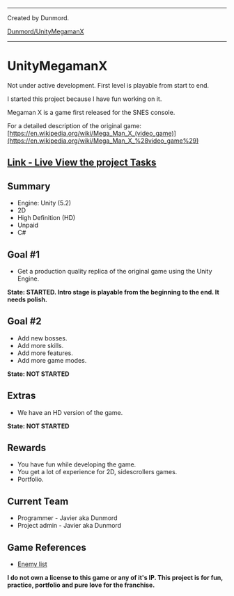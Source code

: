 <hr>
Created by Dunmord.

[Dunmord/UnityMegamanX](https://github.com/Dunmord/UnityMegamanX)
<hr>

# UnityMegamanX

Not under active development. First level is playable from start to end.

I started this project because I have fun working on it.

Megaman X is a game first released for the SNES console.

For a detailed description of the original game: 
 [https://en.wikipedia.org/wiki/Mega_Man_X_(video_game)](https://en.wikipedia.org/wiki/Mega_Man_X_%28video_game%29)

[Link - Live View the project Tasks](https://trello.com/b/id4gzSrT/megamanx-unity)
------------------------------------------------------------------------

Summary
-------
 - Engine: Unity (5.2)
 - 2D
 - High Definition (HD)
 - Unpaid
 - C#


Goal #1
-------

 - Get a production quality replica of the original game using the Unity
   Engine.

**State: STARTED. Intro stage is playable from the beginning to the end. It needs polish.**


Goal #2
-------

 - Add new bosses.
 - Add more skills.
 - Add more features.
 - Add more game modes.

**State: NOT STARTED**


Extras
------
 - We have an HD version of the game.

**State: NOT STARTED**

Rewards
------- 
 - You have fun while developing the game.
 - You get a lot of experience for 2D, sidescrollers games.
 - Portfolio.

Current Team
------------

 - Programmer - Javier aka Dunmord
 - Project admin - Javier aka Dunmord

Game References
---------------

 - [Enemy list](http://strategywiki.org/wiki/Mega_Man_X/Enemies)


**I do not own a license to this game or any of it's IP. This project is for fun, practice, portfolio and pure love for the franchise.**
